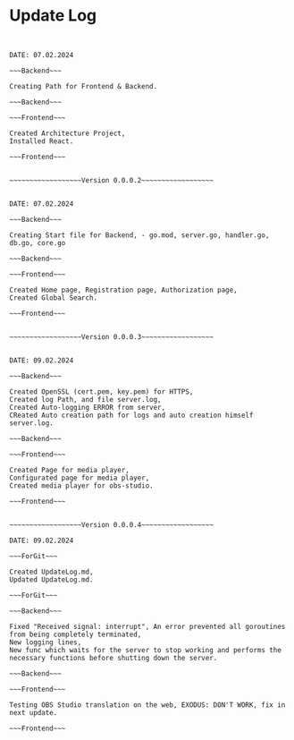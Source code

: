 # Update Log 

~~~~~~~~~~~~~~~~~~Version 0.0.0.1~~~~~~~~~~~~~~~~~~


DATE: 07.02.2024

~~~Backend~~~

Creating Path for Frontend & Backend.

~~~Backend~~~

~~~Frontend~~~

Created Architecture Project,
Installed React.

~~~Frontend~~~


~~~~~~~~~~~~~~~~~~Version 0.0.0.2~~~~~~~~~~~~~~~~~~


DATE: 07.02.2024

~~~Backend~~~

Creating Start file for Backend, - go.mod, server.go, handler.go, db.go, core.go

~~~Backend~~~

~~~Frontend~~~

Created Home page, Registration page, Authorization page,
Created Global Search.

~~~Frontend~~~


~~~~~~~~~~~~~~~~~~Version 0.0.0.3~~~~~~~~~~~~~~~~~~


DATE: 09.02.2024

~~~Backend~~~

Created OpenSSL (cert.pem, key.pem) for HTTPS,
Created log Path, and file server.log,
Created Auto-logging ERROR from server,
CReated Auto creation path for logs and auto creation himself server.log.

~~~Backend~~~

~~~Frontend~~~

Created Page for media player,
Configurated page for media player,
Created media player for obs-studio.

~~~Frontend~~~


~~~~~~~~~~~~~~~~~~Version 0.0.0.4~~~~~~~~~~~~~~~~~~

DATE: 09.02.2024

~~~ForGit~~~

Created UpdateLog.md,
Updated UpdateLog.md.

~~~ForGit~~~

~~~Backend~~~

Fixed "Received signal: interrupt", An error prevented all goroutines from being completely terminated,
New logging lines,
New func which waits for the server to stop working and performs the necessary functions before shutting down the server.

~~~Backend~~~

~~~Frontend~~~

Testing OBS Studio translation on the web, EXODUS: DON'T WORK, fix in next update.

~~~Frontend~~~